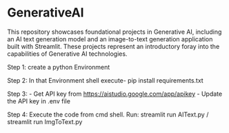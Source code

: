 # GenerativeAI
This repository showcases foundational projects in Generative AI, including an AI text generation model and an image-to-text generation application built with Streamlit. These projects represent an introductory foray into the capabilities of Generative AI technologies.

Step 1:
    create a python Environment

Step 2:
In that Environment shell execute-
    pip install requirements.txt

Step 3:
    - Get API key from https://aistudio.google.com/app/apikey
    - Update the API key in .env file

Step 4:
Execute the code from cmd shell.
    Run: streamlit run AIText.py / streamlit run ImgToText.py
